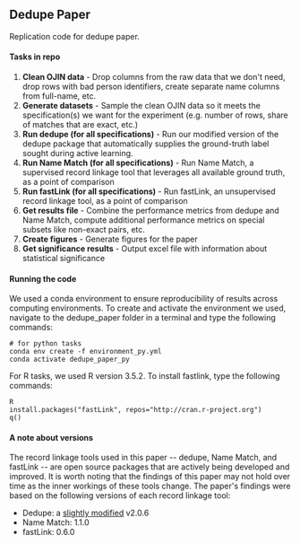 ## Dedupe Paper

Replication code for dedupe paper.

#### Tasks in repo

1. **Clean OJIN data** - Drop columns from the raw data that we don't need, drop rows with bad person identifiers, create separate name columns from full-name, etc.
2. **Generate datasets** - Sample the clean OJIN data so it meets the specification(s) we want for the experiment (e.g. number of rows, share of matches that are exact, etc.)
3. **Run dedupe (for all specifications)** - Run our modified version of the dedupe package that automatically supplies the ground-truth label sought during active learning. 
4. **Run Name Match (for all specifications)** - Run Name Match, a supervised record linkage tool that leverages all available ground truth, as a point of comparison
5. **Run fastLink (for all specifications)** - Run fastLink, an unsupervised record linkage tool, as a point of comparison
6. **Get results file** - Combine the performance metrics from dedupe and Name Match, compute additional performance metrics on special subsets like non-exact pairs, etc.
7. **Create figures** - Generate figures for the paper
8. **Get significance results** - Output excel file with information about statistical significance

#### Running the code

We used a conda environment to ensure reproducibility of results across computing environments. To create and activate the environment we used, navigate to the dedupe_paper folder in a terminal and type the following commands:

```
# for python tasks
conda env create -f environment_py.yml
conda activate dedupe_paper_py
```

For R tasks, we used R version 3.5.2. To install fastlink, type the following commands:

```
R
install.packages("fastLink", repos="http://cran.r-project.org")
q()
```

#### A note about versions

The record linkage tools used in this paper -- dedupe, Name Match, and fastLink -- are open source packages that are actively being developed and improved. It is worth noting that the findings of this paper may not hold over time as the inner workings of these tools change. The paper's findings were based on the following versions of each record linkage tool:

* Dedupe: a [slightly modified](https://github.com/mmcneill/dedupe-fork/tree/dedupe-paper) v2.0.6
* Name Match: 1.1.0 
* fastLink: 0.6.0
